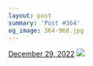 ```yaml
---
layout: post
summary: 'Post #364'
og_image: 364-960.jpg
---
```


<p>
  <time>
    <a href="/364">December 29, 2022</a>
  </time>
  <a href="/364">
    <img src="{{ site.assets_url }}/364-480.jpg" srcset="{{ site.assets_url }}/364-240.jpg 240w, {{ site.assets_url }}/364-480.jpg 480w, {{ site.assets_url }}/364-720.jpg 720w, {{ site.assets_url }}/364-960.jpg 960w" sizes="(min-width: 700px) 50vw, calc(100vw - 2rem)" />
  </a>
</p>
